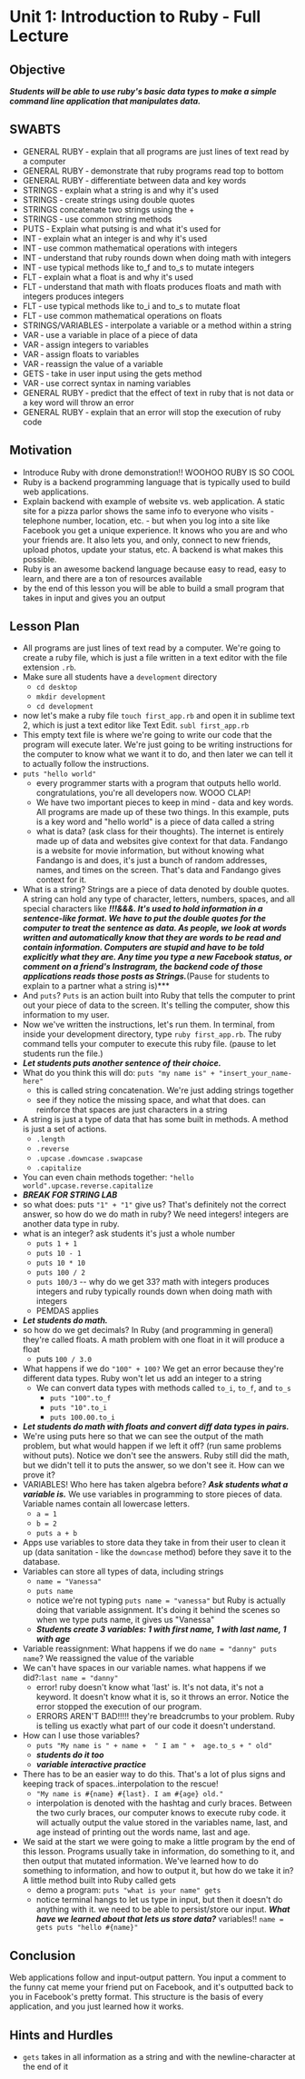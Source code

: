 # Unit 1: Introduction to Ruby - Full Lecture

## Objective
***Students will be able to use ruby's basic data types to make a simple command line application that manipulates data.***
## SWABTS

+ GENERAL RUBY ‐ explain that all programs are just lines of text read by a computer
+ GENERAL RUBY ‐ demonstrate that ruby programs read top to bottom
+ GENERAL RUBY ‐ differentiate between data and key words
+ STRINGS ‐ explain what a string is and why it's used
+ STRINGS ‐ create strings using double quotes
+ STRINGS concatenate two strings using the +
+ STRINGS ‐ use common string methods
+ PUTS ‐ Explain what putsing is and what it's used for
+ INT ‐ explain what an integer is and why it's used
+ INT ‐ use common mathematical operations with integers
+ INT ‐ understand that ruby rounds down when doing math with integers
+ INT ‐ use typical methods like to_f and to_s to mutate integers
+ FLT ‐ explain what a float is and why it's used
+ FLT ‐ understand that math with floats produces floats and math with integers produces integers
+ FLT ‐ use typical methods like to_i and to_s to mutate float
+ FLT ‐ use common mathematical operations on floats
+ STRINGS/VARIABLES ‐ interpolate a variable or a method within a string
+ VAR ‐ use a variable in place of a piece of data
+ VAR ‐ assign integers to variables
+ VAR ‐ assign floats to variables
+ VAR ‐ reassign the value of a variable
+ GETS ‐ take in user input using the gets method
+ VAR ‐ use correct syntax in naming variables
+ GENERAL RUBY ‐ predict that the effect of text in ruby that is not data or a key word will throw an error
+ GENERAL RUBY ‐ explain that an error will stop the execution of ruby code


## Motivation
+ Introduce Ruby with drone demonstration!! WOOHOO RUBY IS SO COOL
+ Ruby is a backend programming language that is typically used to build web applications.
+ Explain backend with example of website vs. web application. A static site for a pizza parlor shows the same info to everyone who visits - telephone number, location, etc. - but when you log into a site like Facebook you get a unique experience. It knows who you are and who your friends are. It also lets you, and only, connect to new friends, upload photos, update your status, etc. A backend is what makes this possible.
+ Ruby is an awesome backend language because easy to read, easy to learn, and there are a ton of resources available
+ by the end of this lesson you will be able to build a small program that takes in input and gives you an output

## Lesson Plan
+ All programs are just lines of text read by a computer. We're going to create a ruby file, which is just a file written in a text editor with the file extension `.rb`.
+ Make sure all students have a `development` directory 
    + `cd desktop`
    + `mkdir development`
    + `cd development`
+ now let's make a ruby file `touch first_app.rb` and open it in sublime text 2, which is just a text editor like Text Edit. `subl first_app.rb`
+ This empty text file is where we're going to write our code that the program will execute later. We're just going to be writing instructions for the computer to know what we want it to do, and then later we can tell it to actually follow the instructions.
+ `puts "hello world"`
    + every programmer starts with a program that outputs hello world. congratulations, you're all developers now. WOOO CLAP!
    + We have two important pieces to keep in mind - data and key words. All programs are made up of these two things. In this example, puts is a key word and "hello world" is a piece of data called a string
    + what is data? (ask class for their thoughts). The internet is entirely made up of data and websites give context for that data. Fandango is a website for movie information, but without knowing what Fandango is and does, it's just a bunch of random addresses, names, and times on the screen. That's data and Fandango gives context for it.
+ What is a string? Strings are a piece of data denoted by double quotes. A string can hold any type of character, letters, numbers, spaces, and all special characters like ***!!!&&&. It's used to hold information in a sentence-like format. We have to put the double quotes for the computer to treat the sentence as data. As people, we look at words written and automatically know that they are words to be read and contain information. Computers are stupid and have to be told explicitly what they are. Any time you type a new Facebook status, or comment on a friend's Instragram, the backend code of those applications reads those posts as Strings.***(Pause for students to explain to a partner what a string is)***
+ And `puts`? `Puts` is an action built into Ruby that tells the computer to print out your piece of data to the screen. It's telling the computer, show this information to my user. 
+ Now we've written the instructions, let's run them. In terminal, from inside your development directory, type `ruby first_app.rb`. The ruby command tells your computer to execute this ruby file. (pause to let students run the file.)
+ ***Let students puts another sentence of their choice.***
+ What do you think this will do: `puts "my name is" + "insert_your_name-here"`
    + this is called string concatenation. We're just adding strings together
    + see if they notice the missing space, and what that does. can reinforce that spaces are just characters in a string
+ A string is just a type of data that has some built in methods. A method is just a set of actions. 
    + `.length`
    + `.reverse`
    + `.upcase` `.downcase` `.swapcase`
    + `.capitalize`
+ You can even chain methods together: `"hello world".upcase.reverse.capitalize`
+ ***BREAK FOR STRING LAB***
+ so what does: puts `"1" + "1"` give us? That's definitely not the correct answer, so how do we do math in ruby? We need integers! integers are another data type in ruby.
+ what is an integer? ask students it's just a whole number
    + `puts 1 + 1`
    + `puts 10 - 1`
    + `puts 10 * 10`
    + `puts 100 / 2`
    + `puts 100/3` -- why do we get 33? math with integers produces integers and ruby typically rounds down when doing math with integers
    + PEMDAS applies
+ ***Let students do math.***
+ so how do we get decimals? In Ruby (and programming in general) they're called floats. A math problem with one float in it will produce a float
    + puts `100 / 3.0`
+ What happens if we do `"100" + 100?` We get an error because they're different data types. Ruby won't let us add an integer to a string
    + We can convert  data types with methods called `to_i`, `to_f`, and `to_s`
        + `puts "100".to_f`
        + `puts "10".to_i`
        + `puts 100.00.to_i`
+ ***Let students do math with floats and convert diff data types in pairs.***
+ We're using puts here so that we can see the output of the math problem, but what would happen if we left it off? (run same problems without puts). Notice we don't see the answers. Ruby still did the math, but we didn't tell it to puts the answer, so we don't see it. How can we prove it?
+ VARIABLES! Who here has taken algebra before? ***Ask students what a variable is.*** We use variables in programming to store pieces of data. Variable names contain all lowercase letters. 
    + `a = 1`
    + `b = 2`
    + `puts a + b`
+ Apps use variables to store data they take in from their user to clean it up (data sanitation - like the `downcase` method) before they save it to the database.
+ Variables can store all types of data, including strings
    + `name = "Vanessa"`
    + `puts name`
    + notice we're not typing `puts name = "vanessa"` but Ruby is actually doing that variable assignment. It's doing it behind the scenes so when we type puts name, it gives us "Vanessa"
    + ***Students create 3 variables: 1 with first name, 1 with last name, 1 with age***
+ Variable reassignment: What happens if we do `name = "danny" puts name`? We reassigned the value of the variable
+ We can't have spaces in our variable names. what happens if we did?:`last name = "danny"`
    + error! ruby doesn't know what 'last' is. It's not data, it's not a keyword. It doesn't know what it is, so it throws an error. Notice the error stopped the execution of our program. 
    + ERRORS AREN'T BAD!!!!! they're breadcrumbs to your problem. Ruby is telling us exactly what part of our code it doesn't understand.
+ How can I use those variables?
    + `puts "My name is " + name +  " I am " +  age.to_s + " old"`
    + ***students do it too***
    + ***variable interactive practice***
+ There has to be an easier way to do this. That's a lot of plus signs and keeping track of spaces..interpolation to the rescue!
    + `"My name is #{name} #{last}. I am #{age} old."`
    + interpolation is denoted with the hashtag and curly braces. Between the two curly braces, our computer knows to execute ruby code. it will actually output the value stored in the variables name, last, and age instead of printing out the words name, last and age.
+ We said at the start we were going to make a little program by the end of this lesson. Programs usually take in information, do something to it, and then output that mutated information. We've learned how to do something to information, and how to output it, but how do we take it in? A little method built into Ruby called gets
    + demo a program: `puts "what is your name" gets`
    + notice terminal hangs to let us type in input, but then it doesn't do anything with it. we need to be able to persist/store our input. ***What have we learned about that lets us store data?*** variables!! `name = gets puts "hello #{name}"`

## Conclusion 
Web applications follow and input-output pattern. You input a comment to the funny cat meme your friend put on Facebook, and it's outputted back to you in Facebook's pretty format. This structure is the basis of every application, and you just learned how it works.

## Hints and Hurdles
+ `gets` takes in all information as a string and with the newline-character at the end of it